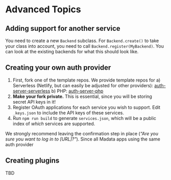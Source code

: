 <main>

# Advanced Topics

## Adding support for another service

You need to create a new `Backend` subclass.
For `Backend.create()` to take your class into account, you need to call `Backend.register(MyBackend)`.
You can look at the existing backends for what this should look like.

## Creating your own auth provider

1. First, fork one of the template repos.
We provide template repos for
a) Serverless (Netlify, but can easily be adjusted for other providers): [auth-server-serverless]()
b) PHP: [auth-server-php]()
2. **Make your fork private.** This is essential, since you will be storing secret API keys in it!
3. Register OAuth applications for each service you wish to support.
Edit `_keys.json` to include the API keys of these services.
4. Run `npm run build` to generate `services.json`, which will be a public index of *which* services are supported.

<div class=warning>

We strongly recommend leaving the confirmation step in place (*“Are you sure you want to log in to [URL]?”*).
Since all Madata apps using the same auth provider

</div>

## Creating plugins

TBD

</main>